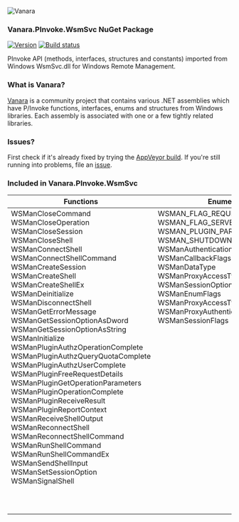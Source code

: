 ﻿![Vanara](https://github.com/dahall/Vanara/raw/master/docs/icons/VanaraHeading.png)
### Vanara.PInvoke.WsmSvc NuGet Package
[![Version](https://img.shields.io/nuget/v/Vanara.PInvoke.WsmSvc?label=NuGet&style=flat-square)](https://github.com/dahall/Vanara/releases)
[![Build status](https://img.shields.io/appveyor/build/dahall/vanara?label=AppVeyor%20build&style=flat-square)](https://ci.appveyor.com/project/dahall/vanara)

PInvoke API (methods, interfaces, structures and constants) imported from Windows WsmSvc.dll for Windows Remote Management.

### What is Vanara?

[Vanara](https://github.com/dahall/Vanara) is a community project that contains various .NET assemblies which have P/Invoke functions, interfaces, enums and structures from Windows libraries. Each assembly is associated with one or a few tightly related libraries.

### Issues?

First check if it's already fixed by trying the [AppVeyor build](https://ci.appveyor.com/nuget/vanara-prerelease).
If you're still running into problems, file an [issue](https://github.com/dahall/Vanara/issues).

### Included in Vanara.PInvoke.WsmSvc

Functions | Enumerations | Structures | Interfaces
--- | --- | --- | ---
WSManCloseCommand<br>WSManCloseOperation<br>WSManCloseSession<br>WSManCloseShell<br>WSManConnectShell<br>WSManConnectShellCommand<br>WSManCreateSession<br>WSManCreateShell<br>WSManCreateShellEx<br>WSManDeinitialize<br>WSManDisconnectShell<br>WSManGetErrorMessage<br>WSManGetSessionOptionAsDword<br>WSManGetSessionOptionAsString<br>WSManInitialize<br>WSManPluginAuthzOperationComplete<br>WSManPluginAuthzQueryQuotaComplete<br>WSManPluginAuthzUserComplete<br>WSManPluginFreeRequestDetails<br>WSManPluginGetOperationParameters<br>WSManPluginOperationComplete<br>WSManPluginReceiveResult<br>WSManPluginReportContext<br>WSManReceiveShellOutput<br>WSManReconnectShell<br>WSManReconnectShellCommand<br>WSManRunShellCommand<br>WSManRunShellCommandEx<br>WSManSendShellInput<br>WSManSetSessionOption<br>WSManSignalShell<br><br><br><br> | WSMAN_FLAG_REQUESTED_API_VERSION<br>WSMAN_FLAG_SERVER_BUFFERING_MODE<br>WSMAN_PLUGIN_PARAMS_OP<br>WSMAN_SHUTDOWN<br>WSManAuthenticationFlags<br>WSManCallbackFlags<br>WSManDataType<br>WSManProxyAccessType<br>WSManSessionOption<br>WSManEnumFlags<br>WSManProxyAccessTypeFlags<br>WSManProxyAuthenticationFlags<br>WSManSessionFlags<br><br><br><br><br><br><br><br><br><br><br><br><br><br><br><br><br><br><br><br><br><br> | WSMAN_API_HANDLE<br>WSMAN_AUTHENTICATION_CREDENTIALS<br>WSMAN_AUTHZ_QUOTA<br>WSMAN_CERTIFICATE_DETAILS<br>WSMAN_COMMAND_ARG_SET<br>WSMAN_COMMAND_HANDLE<br>WSMAN_DATA<br>WSMAN_DATA_BINARY<br>WSMAN_DATA_TEXT<br>WSMAN_ENVIRONMENT_VARIABLE<br>WSMAN_ENVIRONMENT_VARIABLE_SET<br>WSMAN_ERROR<br>WSMAN_FILTER<br>WSMAN_FRAGMENT<br>WSMAN_KEY<br>WSMAN_OPERATION_HANDLE<br>WSMAN_OPERATION_INFO<br>WSMAN_OPTION<br>WSMAN_OPTION_SET<br>WSMAN_PLUGIN_REQUEST<br>WSMAN_PROXY_INFO<br>WSMAN_RECEIVE_DATA_RESULT<br>WSMAN_RESPONSE_DATA<br>WSMAN_SELECTOR_SET<br>WSMAN_SENDER_DETAILS<br>WSMAN_SESSION_HANDLE<br>WSMAN_SHELL_ASYNC<br>WSMAN_SHELL_DISCONNECT_INFO<br>WSMAN_SHELL_HANDLE<br>WSMAN_SHELL_STARTUP_INFO_V10<br>WSMAN_SHELL_STARTUP_INFO_V11<br>WSMAN_STREAM_ID_SET<br>WSMAN_USERNAME_PASSWORD_CREDS<br>WSMAN_DATA_UNION<br> | IWSMan<br>IWSManConnectionOptions<br>IWSManConnectionOptionsEx<br>IWSManConnectionOptionsEx2<br>IWSManEnumerator<br>IWSManEx<br>IWSManEx2<br>IWSManEx3<br>IWSManResourceLocator<br>IWSManSession<br><br><br><br><br><br><br><br><br><br><br><br><br><br><br><br><br><br><br><br><br><br><br><br><br>
